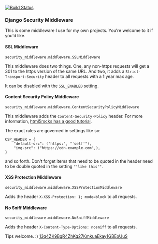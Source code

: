 [![Build Status](https://travis-ci.org/defrex/django-security-middleware.png)](https://travis-ci.org/defrex/django-security-middleware)

### Django Security Middleware

This is some middleware I use for my own projects. You're welcome to it if you'd
like.

#### SSL Middleware

`security_middleware.middleware.SSLMiddleware`

This middleware does two things. One, any non-https requests will get a 301 to
the https version of the same URL. And two, it adds a
`Strict-Transport-Security` header to all requests with a 1 year max age.

It can be disabled with the `SSL_ENABLED` setting.

#### Content Security Policy Middleware

`security_middleware.middleware.ContentSecurityPolicyMiddleware`

This middleware adds the `Content-Security-Policy` header. For more information,
[html5rocks has a good tutorial](http://www.html5rocks.com/en/tutorials/security/content-security-policy/).

The exact rules are governed in settings like so:

    CSP_HEADER = {
        "default-src": ("https:", "'self'"),
        "img-src": ("https://cdn.example.com",),
    }

and so forth. Don't forget items that need to be quoted in the header need to
be double quoted in the setting `"'like this'"`.

#### XSS Protection Middleware

`security_middleware.middleware.XSSProtectionMiddleware`

Adds the header `X-XSS-Protection: 1; mode=block` to all requests.

#### No Sniff Middleware

`security_middleware.middleware.NoSniffMiddleware`

Adds the header `X-Content-Type-Options: nosniff` to all requests.

Tips welcome. :) [13q4ZK9BgR4ZhKq27KmkuaEkay1GBEoUuS](https://coinbase.com/checkouts/5235423fe479cfc415f33635f75212fe)

